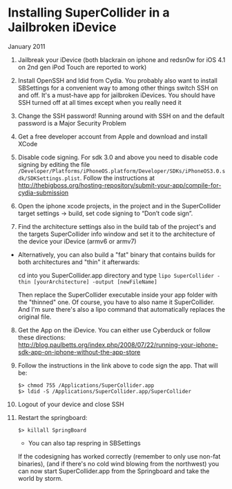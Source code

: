 Installing SuperCollider in a Jailbroken iDevice
================================================

January 2011

1. Jailbreak your iDevice (both blackrain on iphone and redsn0w for iOS 4.1 on 2nd gen iPod Touch are reported to work)

2. Install OpenSSH and ldid from Cydia. You probably also want to install SBSettings for a convenient way to among other things switch SSH on and off. It's a must-have app for jailbroken iDevices. You should have SSH turned off at all times except when you really need it

3. Change the SSH password! Running around with SSH on and the default password is a Major Security Problem

4. Get a free developer account from Apple and download and install XCode

5. Disable code signing. For sdk 3.0 and above you need to disable code signing by editing the file `/Developer/Platforms/iPhoneOS.platform/Developer/SDKs/iPhoneOS3.0.sdk/SDKSettings.plist`. Follow the instructions at http://thebigboss.org/hosting-repository/submit-your-app/compile-for-cydia-submission

6. Open the iphone xcode projects,  in the project and in the SuperCollider target settings -> build, set code signing to “Don’t code sign”.

7. Find the architecture settings also in the build tab of the project's and the targets SuperCollider info window and set it to the architecture of the device your iDevice (armv6 or armv7)

 - Alternatively, you can also build a "fat" binary that contains builds for both architectures and "thin" it afterwards:

	cd into you SuperCollider.app directory and type
	`lipo SuperCollider -thin [yourArchitecture] -output [newFileName]`

	Then replace the SuperCollider executable inside your app folder with the "thinned" one. Of course, you have to also name it SuperCollider. And I'm sure there's also a lipo command that automatically replaces the original file.

8. Get the App on the iDevice. You can either use Cyberduck or follow these directions: http://blog.paulbetts.org/index.php/2008/07/22/running-your-iphone-sdk-app-on-iphone-without-the-app-store

9. Follow the instructions in the link above to code sign the app. That will be:
	```
	$> chmod 755 /Applications/SuperCollider.app
	$> ldid -S /Applications/SuperCollider.app/SuperCollider
	```

10. Logout of your device and close SSH

11. Restart the springboard:
	```
	$> killall SpringBoard
	```

	- You can also tap respring in SBSettings

	If the codesigning has worked correctly (remember to only use non-fat binaries), (and if there's no cold wind blowing from the northwest) you can now start SuperCollider.app from the Springboard and take the world by storm.